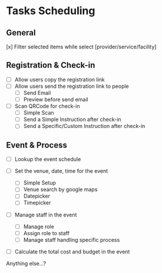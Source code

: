 # Tasks Scheduling

## General
[x] Filter selected items while select [provider/service/facility]

## Registration & Check-in
- [ ] Allow users copy the registration link
- [ ] Allow users send the registration link to people
  - [ ] Send Email
  - [ ] Preview before send email
- [ ] Scan QRCode for check-in
  - [ ] Simple Scan
  - [ ] Send a Simple Instruction after check-in
  - [ ] Send a Specific/Custom Instruction after check-in
  
## Event & Process
- [ ] Lookup the event schedule
- [ ] Set the venue, date, time for the event
  - [ ] Simple Setup
  - [ ] Venue search by google maps
  - [ ] Datepicker
  - [ ] Timepicker
- [ ] Manage staff in the event
  - [ ] Manage role
  - [ ] Assign role to staff
  - [ ] Manage staff handling specific process
- [ ] Calculate the total cost and budget in the event


Anything else...?
